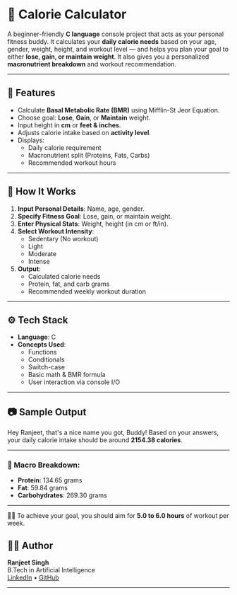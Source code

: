 # 🥗 Calorie Calculator

A beginner-friendly **C language** console project that acts as your personal fitness buddy. It calculates your **daily calorie needs** based on your age, gender, weight, height, and workout level — and helps you plan your goal to either **lose, gain, or maintain weight**. It also gives you a personalized **macronutrient breakdown** and workout recommendation.

---

## 📌 Features

- Calculate **Basal Metabolic Rate (BMR)** using Mifflin-St Jeor Equation.
- Choose goal: **Lose**, **Gain**, or **Maintain** weight.
- Input height in **cm** or **feet & inches**.
- Adjusts calorie intake based on **activity level**.
- Displays:
  - Daily calorie requirement
  - Macronutrient split (Proteins, Fats, Carbs)
  - Recommended workout hours

---

## 🧠 How It Works

1. **Input Personal Details**: Name, age, gender.
2. **Specify Fitness Goal**: Lose, gain, or maintain weight.
3. **Enter Physical Stats**: Weight, height (in cm or ft/in).
4. **Select Workout Intensity**:
   - Sedentary (No workout)
   - Light
   - Moderate
   - Intense
5. **Output**:
   - Calculated calorie needs
   - Protein, fat, and carb grams
   - Recommended weekly workout duration

---

## ⚙️ Tech Stack

- **Language**: C
- **Concepts Used**: 
  - Functions
  - Conditionals
  - Switch-case
  - Basic math & BMR formula
  - User interaction via console I/O

---

## 📷 Sample Output
Hey Ranjeet, that's a nice name you got, Buddy!
Based on your answers, your daily calorie intake should be around **2154.38 calories**.

---

### 🧮 Macro Breakdown:

- **Protein**: 134.65 grams  
- **Fat**: 59.84 grams  
- **Carbohydrates**: 269.30 grams  

---

🏋️‍♂️ To achieve your goal, you should aim for **5.0 to 6.0 hours** of workout per week.


## 👨‍💻 Author

**Ranjeet Singh**  
B.Tech in Artificial Intelligence  
[LinkedIn](https://www.linkedin.com/in/ranjeet-singh-a08961305/) • [GitHub](https://github.com/ranjeet22)

---

